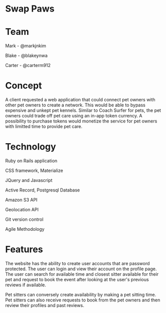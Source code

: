 # Swap Paws

# Team
  Mark - @markjnkim
  
  Blake - @blakeynwa
  
  Carter - @carterm912

# Concept
  A client requested a web application that could connect pet owners with other pet owners to create a network.  This would be able to bypass expensive and unkept pet kennels. Similar to Coach Surfer for pets, the pet owners could trade off pet care using an in-app token currency.  A possibility to purchase tokens would monetize the service for pet owners with limitted time to provide pet care.

# Technology
  Ruby on Rails application 
  
  CSS framework, Materialize
  
  JQuery and Javascript
  
  Active Record, Postgresql Database
  
  Amazon S3 API
  
  Geolocation API
  
  Git version control
  
  Agile Methodology
 
# Features
  The website has the ability to create user accounts that are password protected.  The user can login and view their account on the profile page.  The user can search for available time and closest sitter available for their pet and request to book the event after looking at the user's previous reviews if available.  
  
  Pet sitters can conversely create availability by making a pet sitting time.  Pet sitters can also receive requests to book from the pet owners and then  review their profiles and past reviews.
  
  

